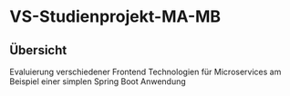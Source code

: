 # VS-Studienprojekt-MA-MB
## Übersicht
Evaluierung verschiedener Frontend Technologien für Microservices am Beispiel einer simplen Spring Boot Anwendung
